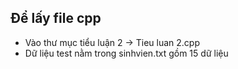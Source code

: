 ## Để lấy file cpp ##
- Vào thư mục tiểu luận 2 -> Tieu luan 2.cpp
- Dữ liệu test nằm trong sinhvien.txt gồm 15 dữ liệu
